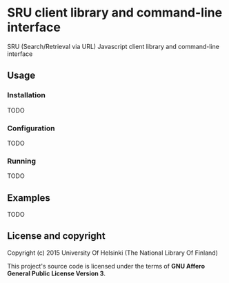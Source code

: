 # SRU client library and command-line interface

SRU (Search/Retrieval via URL) Javascript client library and command-line interface

## Usage

### Installation

TODO

### Configuration

TODO

### Running

TODO

## Examples

TODO

## License and copyright

Copyright (c) 2015 University Of Helsinki (The National Library Of Finland)

This project's source code is licensed under the terms of **GNU Affero General Public License Version 3**.